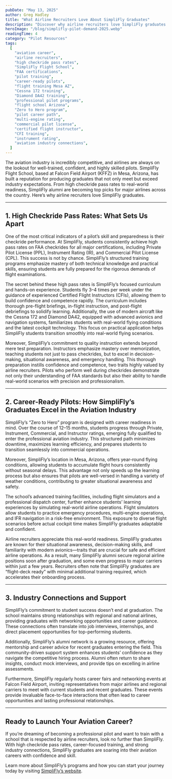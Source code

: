 ```yaml
---
pubDate: "May 13, 2025"
author: Greg Hadley
title: "What Airline Recruiters Love About SimpliFly Graduates"
description: "Discover why airline recruiters love SimpliFly graduates. With high checkride pass rates, career-ready training, and strong industry connections, SimpliFly Flight School in Mesa, AZ prepares pilots to excel in the aviation industry. Start your journey to the skies today!"
heroImage: "/blog/simplifly-pilot-demand-2025.webp"
readingTime: 4
category: "Pilot Resources"
tags:
  [
    "aviation career",
    "airline recruiters",
    "high checkride pass rates",
    "SimpliFly Flight School",
    "FAA certifications",
    "pilot training",
    "career-ready pilots",
    "flight training Mesa AZ",
    "Cessna 172 training",
    "Diamond DA42 training",
    "professional pilot programs",
    "flight school Arizona",
    "Zero to Hero program",
    "pilot career path",
    "multi-engine rating",
    "commercial pilot license",
    "certified flight instructor",
    "CFI training",
    "instrument rating",
    "aviation industry connections",
  ]
---
```


The aviation industry is incredibly competitive, and airlines are always on the lookout for well-trained, confident, and highly skilled pilots. SimpliFly Flight School, based at Falcon Field Airport (KFFZ) in Mesa, Arizona, has built a reputation for producing graduates that not only meet but exceed industry expectations. From high checkride pass rates to real-world readiness, SimpliFly alumni are becoming top picks for major airlines across the country. Here’s why airline recruiters love SimpliFly graduates.

---

## 1. High Checkride Pass Rates: What Sets Us Apart

One of the most critical indicators of a pilot’s skill and preparedness is their checkride performance. At SimpliFly, students consistently achieve high pass rates on FAA checkrides for all major certifications, including Private Pilot License (PPL), Instrument Rating (IR), and Commercial Pilot License (CPL). This success is not by chance. SimpliFly’s structured training programs emphasize mastery of both technical knowledge and practical skills, ensuring students are fully prepared for the rigorous demands of flight examinations.

The secret behind these high pass rates is SimpliFly’s focused curriculum and hands-on experience. Students fly 3–4 times per week under the guidance of experienced Certified Flight Instructors (CFIs), allowing them to build confidence and competence rapidly. The curriculum includes thorough pre-flight briefings, in-flight instruction, and post-flight debriefings to solidify learning. Additionally, the use of modern aircraft like the Cessna 172 and Diamond DA42, equipped with advanced avionics and navigation systems, familiarizes students with real-world flying conditions and the latest cockpit technology. This focus on practical application helps SimpliFly students transition smoothly into real-world flying scenarios.

Moreover, SimpliFly’s commitment to quality instruction extends beyond mere test preparation. Instructors emphasize mastery over memorization, teaching students not just to pass checkrides, but to excel in decision-making, situational awareness, and emergency handling. This thorough preparation instills confidence and competence, two traits highly valued by airline recruiters. Pilots who perform well during checkrides demonstrate not only their understanding of FAA standards but also their ability to handle real-world scenarios with precision and professionalism.

---

## 2. Career-Ready Pilots: How SimpliFly’s Graduates Excel in the Aviation Industry

SimpliFly’s “Zero to Hero” program is designed with career readiness in mind. Over the course of 12–15 months, students progress through Private, Instrument, Commercial, and Instructor ratings, emerging fully qualified to enter the professional aviation industry. This structured path minimizes downtime, maximizes learning efficiency, and prepares students to transition seamlessly into commercial operations.

Moreover, SimpliFly’s location in Mesa, Arizona, offers year-round flying conditions, allowing students to accumulate flight hours consistently without seasonal delays. This advantage not only speeds up the learning process but also ensures that pilots are well-versed in handling a variety of weather conditions, contributing to greater situational awareness and safety.

The school’s advanced training facilities, including flight simulators and a professional dispatch center, further enhance students’ learning experiences by simulating real-world airline operations. Flight simulators allow students to practice emergency procedures, multi-engine operations, and IFR navigation in a risk-free environment. This exposure to diverse flight scenarios before actual cockpit time makes SimpliFly graduates adaptable and confident.

Airline recruiters appreciate this real-world readiness. SimpliFly graduates are known for their situational awareness, decision-making skills, and familiarity with modern avionics—traits that are crucial for safe and efficient airline operations. As a result, many SimpliFly alumni secure regional airline positions soon after graduation, and some even progress to major carriers within just a few years. Recruiters often note that SimpliFly graduates are “flight-deck ready” with minimal additional training required, which accelerates their onboarding process.

---

## 3. Industry Connections and Support

SimpliFly’s commitment to student success doesn’t end at graduation. The school maintains strong relationships with regional and national airlines, providing graduates with networking opportunities and career guidance. These connections often translate into job interviews, internships, and direct placement opportunities for top-performing students.

Additionally, SimpliFly’s alumni network is a growing resource, offering mentorship and career advice for recent graduates entering the field. This community-driven support system enhances students’ confidence as they navigate the competitive hiring process. Alumni often return to share insights, conduct mock interviews, and provide tips on excelling in airline assessments.

Furthermore, SimpliFly regularly hosts career fairs and networking events at Falcon Field Airport, inviting representatives from major airlines and regional carriers to meet with current students and recent graduates. These events provide invaluable face-to-face interactions that often lead to career opportunities and lasting professional relationships.

---

## Ready to Launch Your Aviation Career?

If you’re dreaming of becoming a professional pilot and want to train with a school that is respected by airline recruiters, look no further than SimpliFly. With high checkride pass rates, career-focused training, and strong industry connections, SimpliFly graduates are soaring into their aviation careers with confidence and skill.

Learn more about SimpliFly’s programs and how you can start your journey today by visiting [SimpliFly’s website](/).
